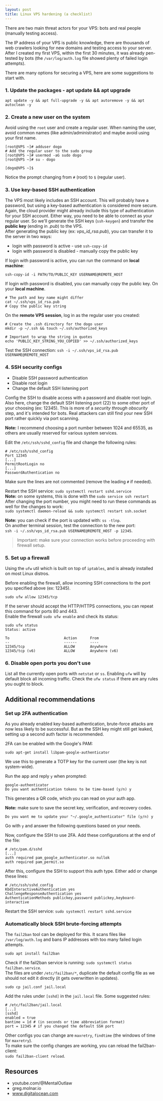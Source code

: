 ```yaml
---
layout: post
title: Linux VPS hardening (a checklist) 
---
```


There are two main threat actors for your VPS: bots and real people (manually testing access).   

The IP address of your VPS is public knowledge, there are thousands of web crawlers looking for new domains and testing access to your server. After I created my first VPS, within the first 30 minutes, it was already pen-tested by bots (the `/var/log/auth.log` file showed plenty of failed login attempts).

There are many options for securing a VPS, here are some suggestions to start with.

### 1. Update the packages - apt update && apt upgrade
```shell
apt update -y && apt full-upgrade -y && apt autoremove -y && apt autoclean -y
```

### 2. Create a new user on the system
Avoid using the `root` user and create a regular user. When naming the user, avoid common names (like admin/administrator) and maybe avoid using your first name. 
```
[root@VPS ~]# adduser dogo
# Add the regular user to the sudo group
[root@VPS ~]# usermod -aG sudo dogo
[root@VPS ~]# su - dogo

[dogo@VPS ~]$
```
Notice the prompt changing from `#` (root) to `$` (regular user).   

### 3. Use key-based SSH authentication
The VPS most likely includes an SSH account. This will probably have a password, but using a key-based authentication is considered more secure.    
Again, the cloud provider might already include this type of authentication for your SSH account. Either way, you need to be able to connect as your regular user. So we'll generate the SSH keys (`ssh-keygen`) and transfer the **public key** (ending in *.pub*) to the VPS.    
After generating the public key (ex: *vps_id_rsa.pub*), you can transfer it to the server in two ways:
- login with password is active - use `ssh-copy-id`
- login with password is disabled - manually copy the public key

If login with password is active, you can run the command on **local machine**:
```shell
ssh-copy-id -i PATH/TO/PUBLIC_KEY USERNAME@REMOTE_HOST
```

If login with password is disabled, you can manually copy the public key. On your **local machine**.
```shell
# The path and key name might differ
cat ~/.ssh/vps_id_rsa.pub
# Copy the public key string
```
On the **remote VPS session**, log in as the regular user you created: 
```shell
# Create the .ssh directory for the dogo user
mkdir -p ~/.ssh && touch ~/.ssh/authorized_keys

# Important to wrap the string in quotes
echo 'PUBLIC_KEY_STRING_YOU_COPIED' >> ~/.ssh/authorized_keys
```
Test the SSH connection:
`ssh -i ~/.ssh/vps_id_rsa.pub USERNAME@REMOTE_HOST`

### 4. SSH security configs
- Disable SSH password authentication 
- Disable root login 
- Change the default SSH listening port

Config the SSH to disable access with a password and disable root login.   
Also here, change the default SSH listening port (22) to some other port of your choosing (ex: 12345). 
This is more of a *security through obscurity* step, and it's intended for bots. Real attackers can still find your new SSH port rather quickly via port scanning. 

**Note:** I recommend choosing a port number between 1024 and 65535, as others are usually reserved for various system services.

Edit the `/etc/ssh/sshd_config` file and change the following rules:
```shell
# /etc/ssh/sshd_config
Port 12345
[...]
PermitRootLogin no
[...]
PasswordAuthentication no
```
Make sure the lines are not commented (remove the leading `#` if needed).   

Restart the SSH service: `sudo systemctl restart sshd.service`   
**Note:** on some systems, this is done with the `sudo service ssh restart`   
After changing the port number, you might need to run these commands as well for the changes to work:    
`sudo systemctl daemon-reload && sudo systemctl restart ssh.socket`

**Note:** you can check if the port is updated with: `ss -tlnp`.   
On another terminal session, test the connection to the new port:    
`ssh -i ~/.ssh/vps_id_rsa.pub USERNAME@REMOTE_HOST -p 12345`.

> Important: make sure your connection works before proceeding with firewall setup.

### 5. Set up a firewall
Using the `ufw` util which is built on top of `iptables`, and is already installed on most Linux distros. 

Before enabling the firewall, allow incoming SSH connections to the port you specified above (ex: 12345).
```shell
sudo ufw allow 12345/tcp
```
If the server should accept the HTTP/HTTPS connections, you can repeat this command for ports 80 and 443.   
Enable the firewall `sudo ufw enable` and check its status:
```shell
sudo ufw status
Status: active

To                         Action      From
--                         ------      ----
12345/tcp                  ALLOW       Anywhere                  
12345/tcp (v6)             ALLOW       Anywhere (v6)
```
<!-- Restart ufw `sudo ufw disable && sudo ufw enable`. -->

### 6. Disable open ports you don't use
List all the currently open ports with `netstat` or `ss`.
Enabling `ufw` will by default block all incoming traffic. Check the `ufw status` if there are any rules you ought to block.

## Additional recommendations
### Set up 2FA authentication
As you already enabled key-based authentication, brute-force attacks are now less likely to be successful. But as the SSH key might still get leaked, setting up a second auth factor is recommended.

2FA can be enabled with the Google's PAM:
```
sudo apt-get install libpam-google-authenticator
```
We use this to generate a TOTP key for the current user (the key is not system-wide).

Run the app and reply `y` when prompted:
```shell
google-authenticator
Do you want authentication tokens to be time-based (y/n) y
```
This generates a QR code, which you can read on your auth app.

**Note:** make sure to save the secret key, verification, and recovery codes. 

```shell
Do you want me to update your "~/.google_authenticator" file (y/n) y
```
Go with `y` and answer the following questions based on your needs.

Now, configure the SSH to use 2FA. Add these configurations at the end of the file:
```shell
# /etc/pam.d/sshd
[...]
auth required pam_google_authenticator.so nullok
auth required pam_permit.so
```
After this, configure the SSH to support this auth type. Either add or change these lines:
```shell
# /etc/ssh/sshd_config
KbdInteractiveAuthentication yes
ChallengeResponseAuthentication yes
AuthenticationMethods publickey,password publickey,keyboard-interactive
```
Restart the SSH service: `sudo systemctl restart sshd.service`

### Automatically block SSH brute-forcing attempts
The `fail2ban` tool can be deployed for this. It scans files like `/var/log/auth.log` and bans IP addresses with too many failed login attempts.

```shell
sudo apt install fail2ban
```
Check if the fail2ban service is running: `sudo systemctl status fail2ban.service`.   
The files are under `/etc/fail2ban/*`, duplicate the default config file as we should not edit it directly (it gets overwritten in updates).
```shell
sudo cp jail.conf jail.local
```
Add the rules under `[sshd]` in the `jail.local` file. Some suggested rules:
```shell
# /etc/fail2ban/jail.local
[...]
[sshd]
enabled = true
bantime = 1d # (in seconds or time abbreviation format)
port = 12345 # if you changed the default SSH port
```
Other configs you can change are `maxretry`, `findtime` (the windows of time for `maxretry`).   
To make sure the config changes are working, you can reload the fail2ban-client:    
`sudo fail2ban-client reload`.

## Resources
- youtube.com/@MentalOutlaw
- greg.molnar.io
- www.digitalocean.com 
